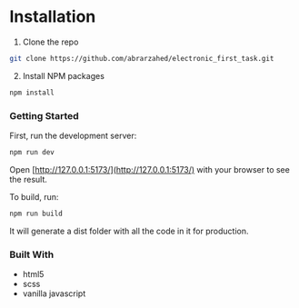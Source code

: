# Installation

1. Clone the repo

```sh
git clone https://github.com/abrarzahed/electronic_first_task.git
```

2. Install NPM packages

```sh
npm install
```

### Getting Started

First, run the development server:

```bash
npm run dev
```

Open [http://127.0.0.1:5173/](http://127.0.0.1:5173/) with your browser to see the result.

To build, run:

```bash
npm run build
```

It will generate a dist folder with all the code in it for production.

### Built With

- html5
- scss
- vanilla javascript
